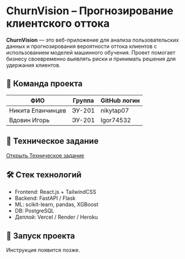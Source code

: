 # ChurnVision – Прогнозирование клиентского оттока


**ChurnVision** — это веб-приложение для анализа пользовательских данных и прогнозирования вероятности оттока клиентов с использованием моделей машинного обучения. Проект помогает бизнесу своевременно выявлять риски и принимать решения для удержания клиентов.

## 👥 Команда проекта

| ФИО              | Группа     | GitHub логин   |
|------------------|------------|----------------|
| Никита Епанчинцев| ЭУ-201     | nikytap07      |
| Вдовин Игорь     | ЭУ-201     | Igor74532      |


## 📄 Техническое задание

[Открыть Техническое задание](./docs/Техническое%20задание.md)

## 🛠️ Стек технологий

- Frontend: React.js + TailwindCSS
- Backend: FastAPI / Flask
- ML: scikit-learn, pandas, XGBoost
- DB: PostgreSQL
- Деплой: Vercel / Render / Heroku

## 🚀 Запуск проекта

Инструкция появится позже.

